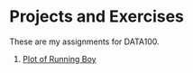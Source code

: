 # Projects and Exercises
These are my assignments for DATA100. 

1. [Plot of Running Boy](basic-plot.md)
